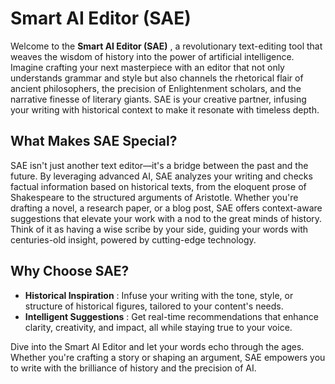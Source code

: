 # Smart AI Editor (SAE)

Welcome to the ****Smart AI Editor (SAE)**** , a revolutionary text-editing tool that weaves the wisdom of history into the power of artificial intelligence. Imagine crafting your next masterpiece with an editor that not only understands grammar and style but also channels the rhetorical flair of ancient philosophers, the precision of Enlightenment scholars, and the narrative finesse of literary giants. SAE is your creative partner, infusing your writing with historical context to make it resonate with timeless depth.

## What Makes SAE Special?

SAE isn't just another text editor—it's a bridge between the past and the future. By leveraging advanced AI, SAE analyzes your writing and checks factual information based on historical texts, from the eloquent prose of Shakespeare to the structured arguments of Aristotle. Whether you're drafting a novel, a research paper, or a blog post, SAE offers context-aware suggestions that elevate your work with a nod to the great minds of history. Think of it as having a wise scribe by your side, guiding your words with centuries-old insight, powered by cutting-edge technology.

## Why Choose SAE?

* **Historical Inspiration** : Infuse your writing with the tone, style, or structure of historical figures, tailored to your content's needs.
* **Intelligent Suggestions** : Get real-time recommendations that enhance clarity, creativity, and impact, all while staying true to your voice.

Dive into the Smart AI Editor and let your words echo through the ages. Whether you're crafting a story or shaping an argument, SAE empowers you to write with the brilliance of history and the precision of AI.
